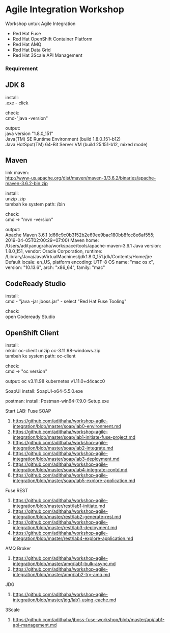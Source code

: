 # Agile Integration Workshop

Workshop untuk Agile Integration
- Red Hat Fuse
- Red Hat OpenShift Container Platform
- Red Hat AMQ
- Red Hat Data Grid
- Red Hat 3Scale API Management

### Requirement

JDK 8
-----
install:  
<java>.exe - click

check:  
cmd-"java -version"

output:  
java version "1.8.0_151"  
Java(TM) SE Runtime Environment (build 1.8.0_151-b12)  
Java HotSpot(TM) 64-Bit Server VM (build 25.151-b12, mixed mode)  

Maven
-----
link maven:   
http://www-us.apache.org/dist/maven/maven-3/3.6.2/binaries/apache-maven-3.6.2-bin.zip

install:  
unzip <maven>.zip  
tambah ke system path: <maven>/bin  

check:  
cmd -> "mvn -version"

output:  
Apache Maven 3.6.1 (d66c9c0b3152b2e69ee9bac180bb8fcc8e6af555; 2019-04-05T02:00:29+07:00)
Maven home: /Users/adityanugraha/workspace/tools/apache-maven-3.6.1
Java version: 1.8.0_151, vendor: Oracle Corporation, runtime: /Library/Java/JavaVirtualMachines/jdk1.8.0_151.jdk/Contents/Home/jre
Default locale: en_US, platform encoding: UTF-8
OS name: "mac os x", version: "10.13.6", arch: "x86_64", family: "mac"

CodeReady Studio
----------------
install:  
cmd - "java -jar jboss.jar" - select "Red Hat Fuse Tooling"

check:  
open Codeready Studio


OpenShift Client
----------------
install:  
mkdir oc-client
unzip oc-3.11.98-windows.zip  
tambah ke system path: oc-client

check:  
cmd -> "oc version"

output:
oc v3.11.98
kubernetes v1.11.0+d4cacc0

SoapUI
install: SoapUI-x64-5.5.0.exe

postman:
install: Postman-win64-7.9.0-Setup.exe


Start LAB:
Fuse SOAP  
1. https://github.com/adithaha/workshop-agile-integration/blob/master/soap/lab0-environment.md
2. https://github.com/adithaha/workshop-agile-integration/blob/master/soap/lab1-initiate-fuse-project.md
3. https://github.com/adithaha/workshop-agile-integration/blob/master/soap/lab2-integrate.md
4. https://github.com/adithaha/workshop-agile-integration/blob/master/soap/lab3-deployment.md
5. https://github.com/adithaha/workshop-agile-integration/blob/master/soap/lab4-integrate-contd.md
6. https://github.com/adithaha/workshop-agile-integration/blob/master/soap/lab5-explore-application.md

Fuse REST
1. https://github.com/adithaha/workshop-agile-integration/blob/master/rest/lab1-initiate.md
2. https://github.com/adithaha/workshop-agile-integration/blob/master/rest/lab2-generate-rest.md
3. https://github.com/adithaha/workshop-agile-integration/blob/master/rest/lab3-deployment.md
4. https://github.com/adithaha/workshop-agile-integration/blob/master/rest/lab4-explore-application.md

AMQ Broker
1. https://github.com/adithaha/workshop-agile-integration/blob/master/amq/lab1-bulk-async.md
2. https://github.com/adithaha/workshop-agile-integration/blob/master/amq/lab2-try-amq.md

JDG
1. https://github.com/adithaha/workshop-agile-integration/blob/master/jdg/lab1-using-cache.md

3Scale
1. https://github.com/adithaha/jboss-fuse-workshop/blob/master/api/lab1-api-management.md
